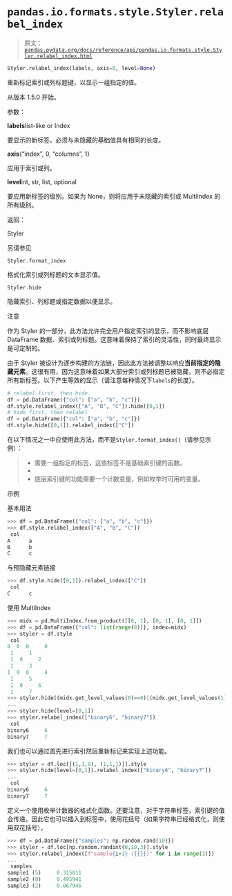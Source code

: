 # `pandas.io.formats.style.Styler.relabel_index`

> 原文：[`pandas.pydata.org/docs/reference/api/pandas.io.formats.style.Styler.relabel_index.html`](https://pandas.pydata.org/docs/reference/api/pandas.io.formats.style.Styler.relabel_index.html)

```py
Styler.relabel_index(labels, axis=0, level=None)
```

重新标记索引或列标题键，以显示一组指定的值。

从版本 1.5.0 开始。

参数：

**labels**list-like or Index

要显示的新标签。必须与未隐藏的基础值具有相同的长度。

**axis**{“index”, 0, “columns”, 1}

应用于索引或列。

**level**int, str, list, optional

要应用新标签的级别。如果为 None，则将应用于未隐藏的索引或 MultiIndex 的所有级别。

返回：

Styler

另请参见

`Styler.format_index`

格式化索引或列标题的文本显示值。

`Styler.hide`

隐藏索引、列标题或指定数据以便显示。

注意

作为 Styler 的一部分，此方法允许完全用户指定索引的显示，而不影响底层 DataFrame 数据、索引或列标题。这意味着保持了索引的灵活性，同时最终显示是可定制的。

由于 Styler 被设计为逐步构建的方法链，因此此方法被调整以响应**当前指定的隐藏元素**。这很有用，因为这意味着如果大部分索引或列标题已被隐藏，则不必指定所有新标签。以下产生等效的显示（请注意每种情况下`labels`的长度）。

```py
# relabel first, then hide
df = pd.DataFrame({"col": ["a", "b", "c"]})
df.style.relabel_index(["A", "B", "C"]).hide([0,1])
# hide first, then relabel
df = pd.DataFrame({"col": ["a", "b", "c"]})
df.style.hide([0,1]).relabel_index(["C"]) 
```

在以下情况之一中应使用此方法，而不是`Styler.format_index()`（请参见示例）：

> +   需要一组指定的标签，这些标签不是基础索引键的函数。
> +   
> +   底层索引键的功能需要一个计数变量，例如枚举时可用的变量。

示例

基本用法

```py
>>> df = pd.DataFrame({"col": ["a", "b", "c"]})
>>> df.style.relabel_index(["A", "B", "C"])  
 col
A      a
B      b
C      c 
```

与预隐藏元素链接

```py
>>> df.style.hide([0,1]).relabel_index(["C"])  
 col
C      c 
```

使用 MultiIndex

```py
>>> midx = pd.MultiIndex.from_product([[0, 1], [0, 1], [0, 1]])
>>> df = pd.DataFrame({"col": list(range(8))}, index=midx)
>>> styler = df.style  
 col
0  0  0     0
 1     1
 1  0     2
 1     3
1  0  0     4
 1     5
 1  0     6
 1     7
>>> styler.hide((midx.get_level_values(0)==0)|(midx.get_level_values(1)==0))
...  
>>> styler.hide(level=[0,1])  
>>> styler.relabel_index(["binary6", "binary7"])  
 col
binary6     6
binary7     7 
```

我们也可以通过首先进行索引然后重新标记来实现上述功能。

```py
>>> styler = df.loc[[(1,1,0), (1,1,1)]].style
>>> styler.hide(level=[0,1]).relabel_index(["binary6", "binary7"])
...  
 col
binary6     6
binary7     7 
```

定义一个使用枚举计数器的格式化函数。还要注意，对于字符串标签，索引键的值会传递，因此它也可以插入到标签中，使用花括号（如果字符串已经格式化，则使用双花括号），

```py
>>> df = pd.DataFrame({"samples": np.random.rand(10)})
>>> styler = df.loc[np.random.randint(0,10,3)].style
>>> styler.relabel_index([f"sample{i+1} ({{}})" for i in range(3)])
...  
 samples
sample1 (5)     0.315811
sample2 (0)     0.495941
sample3 (2)     0.067946 
```

